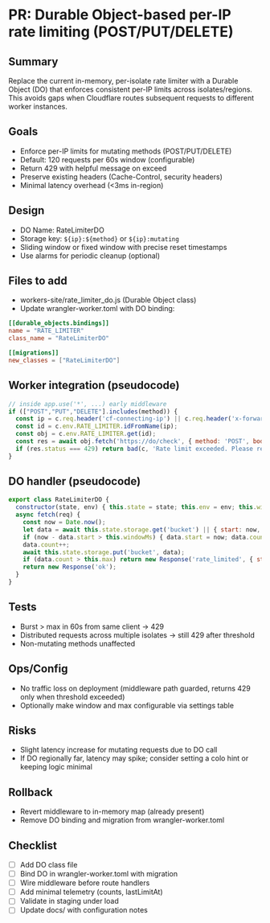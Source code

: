 # PR: Durable Object-based per-IP rate limiting (POST/PUT/DELETE)

## Summary
Replace the current in-memory, per-isolate rate limiter with a Durable Object (DO) that enforces consistent per-IP limits across isolates/regions. This avoids gaps when Cloudflare routes subsequent requests to different worker instances.

## Goals
- Enforce per-IP limits for mutating methods (POST/PUT/DELETE)
- Default: 120 requests per 60s window (configurable)
- Return 429 with helpful message on exceed
- Preserve existing headers (Cache-Control, security headers)
- Minimal latency overhead (<3ms in-region)

## Design
- DO Name: RateLimiterDO
- Storage key: `${ip}:${method}` or `${ip}:mutating`
- Sliding window or fixed window with precise reset timestamps
- Use alarms for periodic cleanup (optional)

## Files to add
- workers-site/rate_limiter_do.js (Durable Object class)
- Update wrangler-worker.toml with DO binding:

```toml
[[durable_objects.bindings]]
name = "RATE_LIMITER"
class_name = "RateLimiterDO"

[[migrations]]
new_classes = ["RateLimiterDO"]
```

## Worker integration (pseudocode)
```js
// inside app.use('*', ...) early middleware
if (["POST","PUT","DELETE"].includes(method)) {
  const ip = c.req.header('cf-connecting-ip') || c.req.header('x-forwarded-for') || 'unknown';
  const id = c.env.RATE_LIMITER.idFromName(ip);
  const obj = c.env.RATE_LIMITER.get(id);
  const res = await obj.fetch('https://do/check', { method: 'POST', body: JSON.stringify({ ip }) });
  if (res.status === 429) return bad(c, 'Rate limit exceeded. Please retry later.', 429);
}
```

## DO handler (pseudocode)
```js
export class RateLimiterDO {
  constructor(state, env) { this.state = state; this.env = env; this.windowMs = 60_000; this.max = 120; }
  async fetch(req) {
    const now = Date.now();
    let data = await this.state.storage.get('bucket') || { start: now, count: 0 };
    if (now - data.start > this.windowMs) { data.start = now; data.count = 0; }
    data.count++;
    await this.state.storage.put('bucket', data);
    if (data.count > this.max) return new Response('rate_limited', { status: 429 });
    return new Response('ok');
  }
}
```

## Tests
- Burst > max in 60s from same client → 429
- Distributed requests across multiple isolates → still 429 after threshold
- Non-mutating methods unaffected

## Ops/Config
- No traffic loss on deployment (middleware path guarded, returns 429 only when threshold exceeded)
- Optionally make window and max configurable via settings table

## Risks
- Slight latency increase for mutating requests due to DO call
- If DO regionally far, latency may spike; consider setting a colo hint or keeping logic minimal

## Rollback
- Revert middleware to in-memory map (already present)
- Remove DO binding and migration from wrangler-worker.toml

## Checklist
- [ ] Add DO class file
- [ ] Bind DO in wrangler-worker.toml with migration
- [ ] Wire middleware before route handlers
- [ ] Add minimal telemetry (counts, lastLimitAt)
- [ ] Validate in staging under load
- [ ] Update docs/ with configuration notes
```